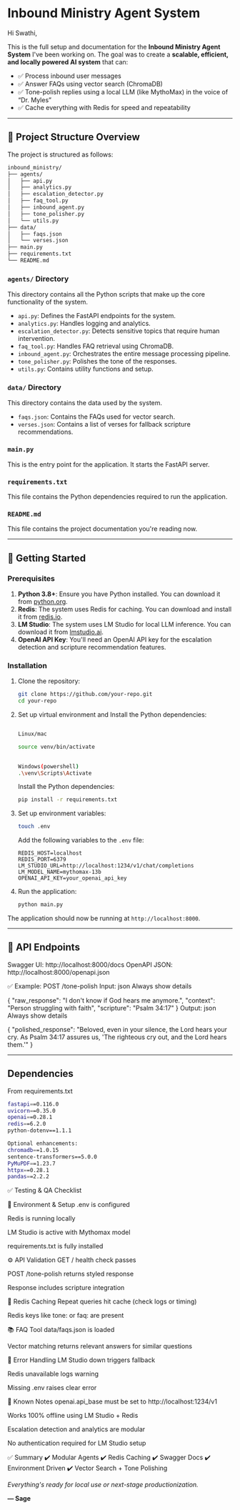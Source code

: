 # Inbound Ministry Agent System

Hi Swathi,

This is the full setup and documentation for the **Inbound Ministry Agent System** I've been working on. The goal was to create a **scalable, efficient, and locally powered AI system** that can:

- ✅ Process inbound user messages
- ✅ Answer FAQs using vector search (ChromaDB)
- ✅ Tone-polish replies using a local LLM (like MythoMax) in the voice of “Dr. Myles”
- ✅ Cache everything with Redis for speed and repeatability

---

## 📁 Project Structure Overview

The project is structured as follows:

```bash
inbound_ministry/
├── agents/
│   ├── api.py
│   ├── analytics.py
│   ├── escalation_detector.py
│   ├── faq_tool.py
│   ├── inbound_agent.py
│   ├── tone_polisher.py
│   └── utils.py
├── data/
│   ├── faqs.json
│   └── verses.json
├── main.py
├── requirements.txt
└── README.md
```

### `agents/` Directory

This directory contains all the Python scripts that make up the core functionality of the system.

- `api.py`: Defines the FastAPI endpoints for the system.
- `analytics.py`: Handles logging and analytics.
- `escalation_detector.py`: Detects sensitive topics that require human intervention.
- `faq_tool.py`: Handles FAQ retrieval using ChromaDB.
- `inbound_agent.py`: Orchestrates the entire message processing pipeline.
- `tone_polisher.py`: Polishes the tone of the responses.
- `utils.py`: Contains utility functions and setup.

### `data/` Directory

This directory contains the data used by the system.

- `faqs.json`: Contains the FAQs used for vector search.
- `verses.json`: Contains a list of verses for fallback scripture recommendations.

### `main.py`

This is the entry point for the application. It starts the FastAPI server.

### `requirements.txt`

This file contains the Python dependencies required to run the application.

### `README.md`

This file contains the project documentation you're reading now.

---

## 🚀 Getting Started

### Prerequisites

1. **Python 3.8+**: Ensure you have Python installed. You can download it from [python.org](https://www.python.org/downloads/).
2. **Redis**: The system uses Redis for caching. You can download and install it from [redis.io](https://redis.io/download/).
3. **LM Studio**: The system uses LM Studio for local LLM inference. You can download it from [lmstudio.ai](https://lmstudio.ai/).
4. **OpenAI API Key**: You'll need an OpenAI API key for the escalation detection and scripture recommendation features.

### Installation

1. Clone the repository:
   ```bash
   git clone https://github.com/your-repo.git
   cd your-repo
   ```


2. Set up virtual environment and Install the Python dependencies:
   ```bash

   Linux/mac

   source venv/bin/activate 

 
   Windows(powershell)
   .\venv\Scripts\Activate

   ```
   Install the Python dependencies:
   ```bash
   pip install -r requirements.txt
   ```

3. Set up environment variables:
   ```bash
   touch .env
   ```
   Add the following variables to the `.env` file:
   ```
   REDIS_HOST=localhost
   REDIS_PORT=6379
   LM_STUDIO_URL=http://localhost:1234/v1/chat/completions
   LM_MODEL_NAME=mythomax-13b
   OPENAI_API_KEY=your_openai_api_key
   ```

4. Run the application:
   ```bash
   python main.py
   ```

The application should now be running at `http://localhost:8000`.

---

## 📝 API Endpoints
Swagger UI: http://localhost:8000/docs
OpenAPI JSON: http://localhost:8000/openapi.json

✅ Example: POST /tone-polish
Input:
json
Always show details


{
  "raw_response": "I don't know if God hears me anymore.",
  "context": "Person struggling with faith",
  "scripture": "Psalm 34:17"
}
Output:
json
Always show details


{
  "polished_response": "Beloved, even in your silence, the Lord hears your cry. As Psalm 34:17 assures us, 'The righteous cry out, and the Lord hears them.'"
}

---
## Dependencies
From requirements.txt
```bash
fastapi==0.116.0
uvicorn==0.35.0
openai==0.28.1
redis==6.2.0
python-dotenv==1.1.1

Optional enhancements:
chromadb==1.0.15
sentence-transformers==5.0.0
PyMuPDF==1.23.7
httpx==0.28.1
pandas==2.2.2

```

✅ Testing & QA Checklist

🧪 Environment & Setup
.env is configured

Redis is running locally

LM Studio is active with Mythomax model

requirements.txt is fully installed

⚙️ API Validation
 GET / health check passes

 POST /tone-polish returns styled response

 Response includes scripture integration

🧠 Redis Caching
 Repeat queries hit cache (check logs or timing)

 Redis keys like tone:<hash> or faq:<hash> are present

📚 FAQ Tool
 data/faqs.json is loaded

 Vector matching returns relevant answers for similar questions

🧹 Error Handling
 LM Studio down triggers fallback

 Redis unavailable logs warning

 Missing .env raises clear error

🚧 Known Notes
openai.api_base must be set to http://localhost:1234/v1

Works 100% offline using LM Studio + Redis

Escalation detection and analytics are modular

No authentication required for LM Studio setup

✅ Summary
✔️ Modular Agents
✔️ Redis Caching
✔️ Swagger Docs
✔️ Environment Driven
✔️ Vector Search + Tone Polishing






 *Everything's ready for local use or next-stage productionization.*

**— Sage**



